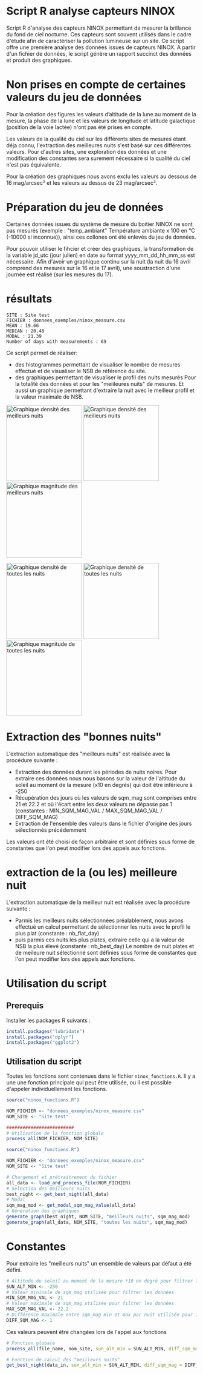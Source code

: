 # Script R analyse capteurs NINOX
Script R d'analyse des capteurs NINOX permettant de mesurer la brillance du fond de ciel nocturne. 
Ces capteurs sont souvent utilisés dans le cadre d'étude afin de caractériser la pollution lumineuse sur un site.
Ce script offre une première analyse des données issues de capteurs NINOX.
A partir d'un fichier de données, le script génère un rapport succinct des données et produit des graphiques.

# Non prises en compte de certaines valeurs du jeu de données 
Pour la création des figures les valeurs d’altitude de la lune au moment de la mesure, la phase de la lune et les valeurs de longitude et latitude galactique (position de la voie lactée) n'ont pas été prises en compte.

Les valeurs de la qualité du ciel sur les différents sites de mesures étant déja connu, l'extraction des meilleures nuits s'est basé sur ces différentes valeurs. Pour d'autres sites, une exploration des données et une modification des constantes sera surement nécessaire si la qualité du ciel n'est pas équivalente. 

Pour la création des graphiques nous avons exclu les valeurs au dessous de 16 mag/arcsec² et les valeurs au dessus de 23 mag/arcsec². 


# Préparation du jeu de données

Certaines données issues du système de mesure du boitier NINOX ne sont pas mesurés (exemple : "temp_ambiant" Température ambiante x 100 en °C (-10000 si inconnue)), ainsi ces collones ont été enlevés du jeu de données. 

Pour pouvoir utiliser le fihcier et créer des graphiques, la transformation de la variable jd_utc (jour julien) en date au format yyyy_mm_dd_hh_mm_ss est nécessaire. 
Afin d'avoir un graphique continu sur la nuit (la nuit du 16 avril comprend des mesures sur le 16 et le 17 avril), une soustraction d'une journée est réalisé (sur les mesures du 17). 

# résultats 



```
SITE : Site test
FICHIER : donnees_exemples/ninox_measure.csv
MEAN : 19.66
MEDIAN : 20.48
MODAL : 21.39
Number of days with measurements : 69
```
Ce script permet de réaliser: 
- des histogrammes permettant de visualiser le nombre de mesures effectué et de visualiser le NSB de référence du site.
- des graphiques permettant de visualiser le profil des nuits mesurés
Pour la totalité des données et pour les "meiileures nuits" de mesures.
Et aussi un graphique permettant d'extraire la nuit avec le meilleur profil et la valeur maximale de NSB. 

<p float="left">
<img src="docs/img/Site_test_meilleurs_nuits_densite2.jpg" width=200 alt="Graphique densité des meilleurs nuits">
<img src="docs/img/Site_test_meilleurs_nuits_densite.jpg" width=200 alt="Graphique densité des meilleurs nuits">
<img src="docs/img/Site_test_meilleurs_nuits_magnitude.jpg" width=200 alt="Graphique magnitude des meilleurs nuits">
</p>
<p float="left">
<img src="docs/img/Site_test_toutes_les_nuits_densite2.jpg" width=200 alt="Graphique densité de toutes les nuits">
<img src="docs/img/Site_test_toutes_les_nuits_densite.jpg" width=200 alt="Graphique densité de toutes les nuits">
<img src="docs/img/Site_test_toutes_les_nuits_magnitude.jpg" width=200 alt="Graphique magnitude de toutes les nuits">
</p>

# Extraction des "bonnes nuits"

L'extraction automatique des "meilleurs nuits" est réalisée avec la procédure suivante :

 * Extraction des données durant les périodes de nuits noires. Pour extraire ces données nous nous basons sur la valeur de l'altitude du soleil au moment de la mesure (x10 en degrés) qui doit être inférieure à -250
 * Récupération des jours où les valeurs de sqm_mag sont comprises entre 21 et 22.2 et où l'écart entre les deux valeurs ne dépasse pas 1 (constantes : MIN_SQM_MAG_VAL / MAX_SQM_MAG_VAL / DIFF_SQM_MAG)
 * Extraction de l'ensemble des valeurs dans le fichier d'origine des jours sélectionnés précédemment

Les valeurs ont été choisi de façon arbitraire et sont définies sous forme de constantes que l'on peut modifier lors des appels aux fonctions.

# extraction de la (ou les) meilleure nuit

L'extraction automatique de la meilleur nuit est réalisée avec la procédure suivante : 

* Parmis les meilleurs nuits sélectionnées préalablement, nous avons effectué un calcul permettant de sélectionner les nuits avec le profil le plus plat (constante : nb_flat_day)
* puis parmis ces nuits les plus plates, extraire celle qui a la valeur de NSB la plus élevé (constante : nb_best_day)
Le nombre de nuit plates et de meileure nuit sélectionné sont définies sous forme de constantes que l'on peut modifier lors des appels aux fonctions.

# Utilisation du script
## Prerequis
Installer les packages R suivants :

```R
install.packages("lubridate")
install.packages("dplyr")
install.packages("ggplot2")
```


## Utilisation du script

Toutes les fonctions sont contenues dans le fichier `ninox_functions.R`. Il y a une une fonction principale qui peut être utilisée, ou il est possible d'appeler individuellement les fonctions.

```R
source("ninox_functions.R")

NOM_FICHIER <- "donnees_exemples/ninox_measure.csv"
NOM_SITE <- "Site test"

#########################
# Utilisation de la fonction globale
process_all(NOM_FICHIER, NOM_SITE)
```

```R
source("ninox_functions.R")

NOM_FICHIER <- "donnees_exemples/ninox_measure.csv"
NOM_SITE <- "Site test"

# Chargement et prétraitrement du fichier
all_data <- load_and_process_file(NOM_FICHIER)
# Selection des meilleurs nuits
best_night <- get_best_night(all_data)
# Modal
sqm_mag_mod <- get_modal_sqm_mag_value(all_data)
# Génération des graphiques
generate_graph(best_night, NOM_SITE, "meilleurs nuits", sqm_mag_mod)
generate_graph(all_data, NOM_SITE, "toutes les nuits", sqm_mag_mod)
```

# Constantes
Pour extraire les "meilleurs nuits" un ensemble de valeurs par défaut a été défini.

```R
# Altitude du soleil au moment de la mesure *10 en degré pour filtrer les données
SUN_ALT_MIN <- -250
# Valeur mininale de sqm_mag utilisée pour filtrer les données
MIN_SQM_MAG_VAL <- 21
# Valeur maximale de sqm_mag utilisée pour filtrer les données
MAX_SQM_MAG_VAL <- 22.2
# Différence maximale entre sqm_mag min et max par nuit utilisée pour filtrer les données
DIFF_SQM_MAG <- 1
```

Ces valeurs peuvent être changées lors de l'appel aux fonctions
```R
# Fonction globale
process_all(file_name, nom_site, sun_alt_min = SUN_ALT_MIN, diff_sqm_mag = DIFF_SQM_MAG, min_sqm_mag_val = MIN_SQM_MAG_VAL, max_sqm_mag_val = MAX_SQM_MAG_VAL)

# Fonction de calcul des "meilleurs nuits"
get_best_night(data_in, sun_alt_min = SUN_ALT_MIN, diff_sqm_mag = DIFF_SQM_MAG, min_sqm_mag_val = MIN_SQM_MAG_VAL, max_sqm_mag_val = MAX_SQM_MAG_VAL)
```

